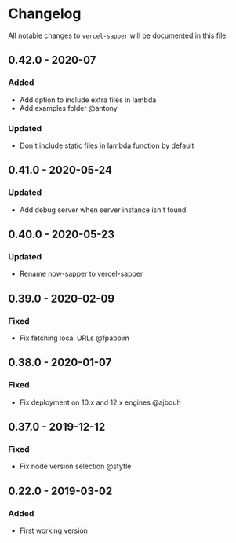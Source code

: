 # Changelog

All notable changes to `vercel-sapper` will be documented in this file.

## 0.42.0 - 2020-07
### Added
- Add option to include extra files in lambda
- Add examples folder @antony

### Updated
- Don't include static files in lambda function by default

## 0.41.0 - 2020-05-24
### Updated
- Add debug server when server instance isn't found

## 0.40.0 - 2020-05-23
### Updated
- Rename now-sapper to vercel-sapper

## 0.39.0 - 2020-02-09
### Fixed
- Fix fetching local URLs @fpaboim

## 0.38.0 - 2020-01-07
### Fixed
- Fix deployment on 10.x and 12.x engines @ajbouh

## 0.37.0 - 2019-12-12
### Fixed
- Fix node version selection @styfle

## 0.22.0 - 2019-03-02
### Added
- First working version
